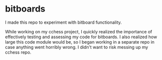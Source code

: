 # bitboards

I made this repo to experiment with bitboard functionality.

While working on my cchess project, I quickly realized the
importance of effectively testing and assessing my code for
bitboards. I also realized how large this code module would
be, so I began working in a separate repo in case anything
went horribly wrong. I didn't want to risk messing up
my cchess repo.
